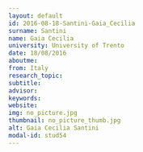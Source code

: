 ```yaml
---
layout: default 
id: 2016-08-18-Santini-Gaia_Cecilia
surname: Santini
name: Gaia Cecilia
university: University of Trento
date: 18/08/2016
aboutme: 
from: Italy
research_topic: 
subtitle: 
advisor: 
keywords: 
website: 
img: no_picture.jpg
thumbnail: no_picture_thumb.jpg
alt: Gaia Cecilia Santini
modal-id: stud54
---
```

